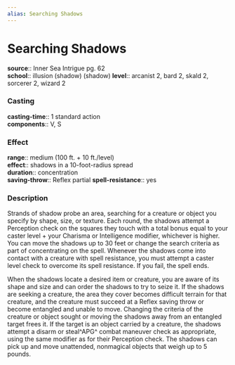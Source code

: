 ```yaml
---
alias: Searching Shadows
---
```


# Searching Shadows 

**source**:: Inner Sea Intrigue pg. 62  
**school**:: illusion (shadow) (shadow)
**level**:: arcanist 2, bard 2, skald 2, sorcerer 2, wizard 2

### Casting 

**casting-time**:: 1 standard action  
**components**:: V, S

### Effect 

**range**:: medium (100 ft. + 10 ft./level)  
**effect**:: shadows in a 10-foot-radius spread  
**duration**:: concentration  
**saving-throw**:: Reflex partial
**spell-resistance**:: yes

### Description 

Strands of shadow probe an area, searching for a creature or object you specify by shape, size, or texture. Each round, the shadows attempt a Perception check on the squares they touch with a total bonus equal to your caster level + your Charisma or Intelligence modifier, whichever is higher. You can move the shadows up to 30 feet or change the search criteria as part of concentrating on the spell. Whenever the shadows come into contact with a creature with spell resistance, you must attempt a caster level check to overcome its spell resistance. If you fail, the spell ends.  
  
When the shadows locate a desired item or creature, you are aware of its shape and size and can order the shadows to try to seize it. If the shadows are seeking a creature, the area they cover becomes difficult terrain for that creature, and the creature must succeed at a Reflex saving throw or become entangled and unable to move. Changing the criteria of the creature or object sought or moving the shadows away from an entangled target frees it. If the target is an object carried by a creature, the shadows attempt a disarm or steal^APG^ combat maneuver check as appropriate, using the same modifier as for their Perception check. The shadows can pick up and move unattended, nonmagical objects that weigh up to 5 pounds.

